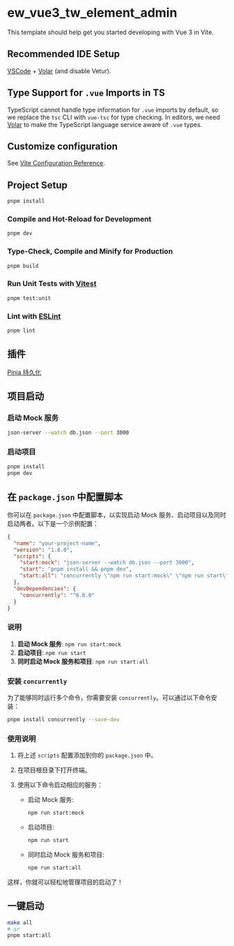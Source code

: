 # ew_vue3_tw_element_admin

This template should help get you started developing with Vue 3 in Vite.

## Recommended IDE Setup

[VSCode](https://code.visualstudio.com/) + [Volar](https://marketplace.visualstudio.com/items?itemName=Vue.volar) (and disable Vetur).

## Type Support for `.vue` Imports in TS

TypeScript cannot handle type information for `.vue` imports by default, so we replace the `tsc` CLI with `vue-tsc` for type checking. In editors, we need [Volar](https://marketplace.visualstudio.com/items?itemName=Vue.volar) to make the TypeScript language service aware of `.vue` types.

## Customize configuration

See [Vite Configuration Reference](https://vite.dev/config/).

## Project Setup

```sh
pnpm install
```

### Compile and Hot-Reload for Development

```sh
pnpm dev
```

### Type-Check, Compile and Minify for Production

```sh
pnpm build
```

### Run Unit Tests with [Vitest](https://vitest.dev/)

```sh
pnpm test:unit
```

### Lint with [ESLint](https://eslint.org/)

```sh
pnpm lint
```

## 插件

[Pinia 持久化](https://prazdevs.github.io/pinia-plugin-persistedstate/zh/guide/advanced.html)

## 项目启动

### 启动 Mock 服务

```sh
json-server --watch db.json --port 3000
```

### 启动项目

```sh
pnpm install
pnpm dev
```

## 在 `package.json` 中配置脚本

你可以在 `package.json` 中配置脚本，以实现启动 Mock 服务、启动项目以及同时启动两者。以下是一个示例配置：

```json
{
  "name": "your-project-name",
  "version": "1.0.0",
  "scripts": {
    "start:mock": "json-server --watch db.json --port 3000",
    "start": "pnpm install && pnpm dev",
    "start:all": "concurrently \"npm run start:mock\" \"npm run start\""
  },
  "devDependencies": {
    "concurrently": "^6.0.0"
  }
}
```

### 说明

1. **启动 Mock 服务**: `npm run start:mock`
2. **启动项目**: `npm run start`
3. **同时启动 Mock 服务和项目**: `npm run start:all`

### 安装 `concurrently`

为了能够同时运行多个命令，你需要安装 `concurrently`。可以通过以下命令安装：

```sh
pnpm install concurrently --save-dev
```

### 使用说明

1. 将上述 `scripts` 配置添加到你的 `package.json` 中。
2. 在项目根目录下打开终端。
3. 使用以下命令启动相应的服务：

   - 启动 Mock 服务:

     ```sh
     npm run start:mock
     ```

   - 启动项目:

     ```sh
     npm run start
     ```

   - 同时启动 Mock 服务和项目:

     ```sh
     npm run start:all
     ```

这样，你就可以轻松地管理项目的启动了！

## 一键启动

```sh
make all
# or
pnpm start:all
```
